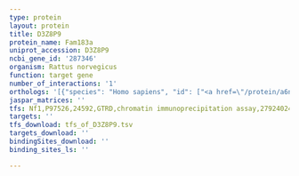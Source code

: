 ```yaml
---
type: protein
layout: protein
title: D3Z8P9
protein_name: Fam183a
uniprot_accession: D3Z8P9
ncbi_gene_id: '287346'
organism: Rattus norvegicus
function: target gene
number_of_interactions: '1'
orthologs: '[{"species": "Homo sapiens", "id": ["<a href=\"/protein/a6nl82\">A6NL82</a>"]}, {"species": "Danio rerio", "id": ["<a href=\"/protein/e7fbi9\">E7FBI9</a>"]}, {"species": "Mus musculus", "id": ["Q5NC57"]}]'
jaspar_matrices: ''
tfs: Nf1,P97526,24592,GTRD,chromatin immunoprecipitation assay,27924024%5Buid%5D,No
targets: ''
tfs_download: tfs_of_D3Z8P9.tsv
targets_download: ''
bindingSites_download: ''
binding_sites_ls: ''

---
```

